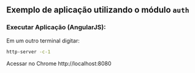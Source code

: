 ## Exemplo de aplicação utilizando o módulo `auth`

### Executar Aplicação (AngularJS):  
Em um outro terminal digitar:
```bash
http-server -c-1
```
Acessar no Chrome http://localhost:8080
